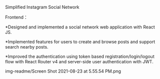 Simplified Instagram Social Network 

Frontend：

*Designed and implemented a social network web application with React JS. 

*Implemented features for users to create and browse posts and support search nearby posts.

*Improved the authentication using token based registration/login/logout flow with React Router v4 and server-side user authentication with JWT. 

img-readme/Screen Shot 2021-08-23 at 5.55.54 PM.png
